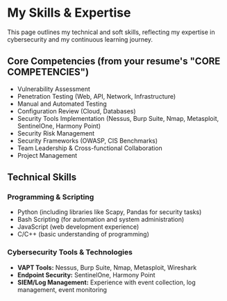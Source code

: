 # My Skills & Expertise

This page outlines my technical and soft skills, reflecting my expertise in cybersecurity and my continuous learning journey.

## Core Competencies (from your resume's "CORE COMPETENCIES")

* Vulnerability Assessment
* Penetration Testing (Web, API, Network, Infrastructure)
* Manual and Automated Testing
* Configuration Review (Cloud, Databases)
* Security Tools Implementation (Nessus, Burp Suite, Nmap, Metasploit, SentinelOne, Harmony Point)
* Security Risk Management
* Security Frameworks (OWASP, CIS Benchmarks)
* Team Leadership & Cross-functional Collaboration
* Project Management

## Technical Skills

### Programming & Scripting
* Python (including libraries like Scapy, Pandas for security tasks)
* Bash Scripting (for automation and system administration)
* JavaScript (web development experience)
* C/C++ (basic understanding of programming)

### Cybersecurity Tools & Technologies
* **VAPT Tools:** Nessus, Burp Suite, Nmap, Metasploit, Wireshark
* **Endpoint Security:** SentinelOne, Harmony Point
* **SIEM/Log Management:** Experience with event collection, log management, event monitoring


